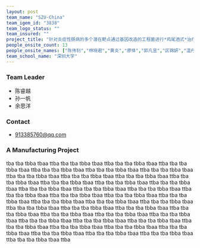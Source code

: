 ```yaml
---
layout: post
team_name: "SZU-China"
team_igem_id: "3838"
team_logo_status: ""
team_insured: ""
project_title: "针对炎症性肠病的多个潜在靶点通过基因改造的工程菌进行*鸡尾酒式*治疗"
people_onsite_count: 13
people_onsite_names: ["陈伟钊","林晓君","黄炎","廖怿","郭凡昱","区锦妍","温丹鸿","刘梓忻","孙一帆","陈睿越","余思洋","马洛恒","熊宇翔"]
team_school_name: "深圳大学"
---
```



### Team Leader
* 陈睿越
* 孙一帆
* 余思洋

### Contact
* 913385760@qq.com

### A Manufacturing Project

tba tba tbba tbaa ttba tba tba tbba tbaa ttba tba tba tbba tbaa ttba tba tba tbba tbaa ttba tba tba tbba tbaa ttba tba tba tbba tbaa ttba tba tba tbba tbaa ttba tba tba tbba tbaa ttba tba tba tbba tbaa ttba tba tba tbba tbaa ttba tba tba tbba tbaa ttba tba tba tbba tbaa ttba tba tba tbba tbaa ttba tba tba tbba tbaa ttba tba tba tbba tbaa ttba tba tba tbba tbaa ttba tba tba tbba tbaa ttba tba tba tbba tbaa ttba tba tba tbba tbaa ttba tba tba tbba tbaa ttba tba tba tbba tbaa ttba tba tba tbba tbaa ttba tba tba tbba tbaa ttba tba tba tbba tbaa ttba tba tba tbba tbaa ttba tba tba tbba tbaa ttba tba tba tbba tbaa ttba tba tba tbba tbaa ttba tba tba tbba tbaa ttba tba tba tbba tbaa ttba tba tba tbba tbaa ttba tba tba tbba tbaa ttba tba tba tbba tbaa ttba tba tba tbba tbaa ttba tba tba tbba tbaa ttba tba tba tbba tbaa ttba tba tba tbba tbaa ttba tba tba tbba tbaa ttba tba tba tbba tbaa ttba tba tba tbba tbaa ttba tba tba tbba tbaa ttba tba tba tbba tbaa ttba 
